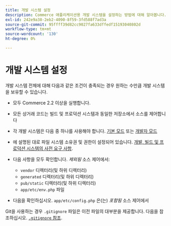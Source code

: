 ```yaml
---
title: 개발 시스템 설정
description: Commerce 애플리케이션용 개발 시스템을 설정하는 방법에 대해 알아봅니다.
exl-id: 242e9a38-2eb2-4090-8f59-3fd588f7ad3a
source-git-commit: 95ffff39d82cc9027fa633dffedf15193040802d
workflow-type: tm+mt
source-wordcount: '130'
ht-degree: 0%

---
```


# 개발 시스템 설정

개발 시스템 전체에 대해 다음과 같은 조건이 충족되는 경우 원하는 수만큼 개발 시스템을 보유할 수 있습니다.

- 모두 Commerce 2.2 이상을 실행합니다.
- 모든 상거래 코드는 빌드 및 프로덕션 시스템과 동일한 저장소에서 소스를 제어합니다
- 각 개발 시스템은 다음 중 하나를 사용해야 합니다. [기본 모드](../bootstrap/application-modes.md#default-mode) 또는 [개발자 모드](../bootstrap/application-modes.md#developer-mode)
- 에 설명된 대로 파일 시스템 소유권 및 권한이 설정되어 있습니다. [개발, 빌드 및 프로덕션 시스템의 사전 요구 사항](../deployment/technical-details.md).
- 다음 사항을 모두 확인합니다. _제외됨_ 소스 제어에서:

   - `vendor` 디렉터리(및 하위 디렉터리)
   - `generated` 디렉터리(및 하위 디렉터리)
   - `pub/static` 디렉터리(및 하위 디렉터리)
   - `app/etc/env.php` 파일

- 다음을 확인하십시오. `app/etc/config.php` 은(는) _포함됨_ 소스 제어에서

Git을 사용하는 경우 `.gitignore` 파일은 이전 파일의 대부분을 제공합니다. 다음을 참조하십시오. [`.gitignore` 참조](../reference/config-reference-gitignore.md).
